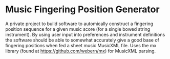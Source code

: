 # Music Fingering Position Generator

A private project to build software to automically construct a fingering position sequence for a given
music score (for a single bowed string instrument). By using user input into preferences and 
instrument definitions the software should be able to somewhat accurately give a good base of
fingering positions when fed a sheet music MusicXML file. Uses the mx library (found at
https://github.com/webern/mx) for MusicXML parsing.
